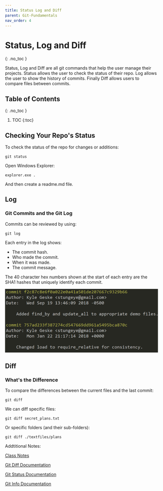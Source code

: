 ```yaml
---
title: Status Log and Diff
parent: Git-Fundamentals 
nav_order: 4
---
```


<!-- prettier-ignore-start -->
# Status, Log and Diff
{: .no_toc }

Status, Log and Diff are all git commands that help the user manage their projects. Status allows the user to check the status of their repo. Log allows the user to show the history of commits. Finally Diff allows users to compare files between commits. 

## Table of Contents
{: .no_toc }

1. TOC
{:toc}

<!-- prettier-ignore-end -->
## Checking Your Repo's Status
To check the status of the repo for changes or additions:
```
git status
```
Open Windows Explorer:
```
explorer.exe .
```
And then create a readme.md file.

## Log
### Git Commits and the Git Log
Commits can be reviewed by using:
```
git log
```
Each entry in the log shows:
- The commit hash.
- Who made the commit.
- When it was made.
- The commit message.

The 40 character hex numbers shown at the start of each entry are the SHA1 hashes
that uniquely identify each commit.

![a screen shot of an example of the commit message: Commit f2c87c8e (this hash is very long, as long as you have the first 8 digits you will be able to track it again) Author: Kyle Geske (userEmail) Date: Wed Sept 19 13:46:09 2018, (Commit message)"Added find_by and update_all to appropriate demo files"](GitLogExample.png)

## Diff 
### What's the Difference
To compare the differences between the current files and the last commit:
```
git diff
```
We can diff specific files:
```
git diff secret_plans.txt
```
Or specific folders (and their sub-folders):
```
git diff ./textfiles/plans
```

Addtitional Notes: 

[Class Notes](https://learn.rrc.ca/d2l/le/content/645955/viewContent/10531988/View)

[Git Diff Documentation](https://git-scm.com/docs/git-diff)

[Git Status Documentation](https://git-scm.com/docs/git-status)

[Git Info Documentation](https://git-scm.com/docs/git)
